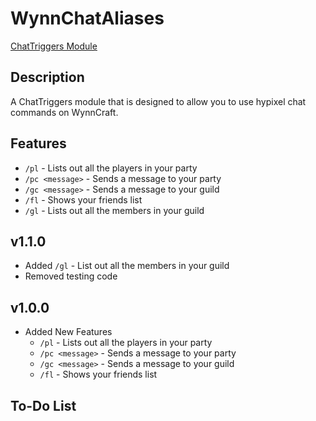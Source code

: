 # WynnChatAliases

[ChatTriggers Module](https://www.chattriggers.com/modules/v/WynnChatAliases)

## Description

A ChatTriggers module that is designed to allow you to use hypixel chat commands on WynnCraft.

## Features

- `/pl` - Lists out all the players in your party
- `/pc <message>` - Sends a message to your party
- `/gc <message>` - Sends a message to your guild
- `/fl` - Shows your friends list
- `/gl` - Lists out all the members in your guild

## v1.1.0

- Added `/gl` - List out all the members in your guild
- Removed testing code

## v1.0.0

- Added New Features
  - `/pl` - Lists out all the players in your party
  - `/pc <message>` - Sends a message to your party
  - `/gc <message>` - Sends a message to your guild
  - `/fl` - Shows your friends list

## To-Do List
